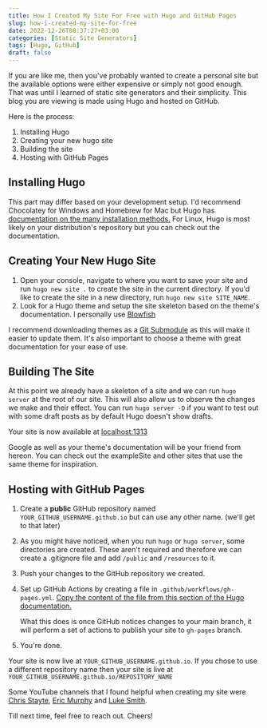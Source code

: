 ```yaml
---
title: How I Created My Site For Free with Hugo and GitHub Pages
slug: how-i-created-my-site-for-free
date: 2022-12-26T08:37:27+03:00
categories: [Static Site Generators]
tags: [Hugo, GitHub]
draft: false
---
```


If you are like me, then you've probably wanted to create a personal site but the available options were either expensive or simply not good enough. That was until I learned of static site generators and their simplicity. This blog you are viewing is made using Hugo and hosted on GitHub. 

<!--more-->

Here is the process:
1. Installing Hugo 
2. Creating your new hugo site
3. Building the site
4. Hosting with GitHub Pages

## Installing Hugo

This part may differ based on your development setup. I'd recommend Chocolatey for Windows and Homebrew for Mac but Hugo has [documentation on the many installation methods.](https://gohugo.io/installation) For Linux, Hugo is most likely on your distribution's repository but you can check out the documentation.

## Creating Your New Hugo Site

1. Open your console, navigate to where you want to save your site and run `hugo new site .` to create the site in the current directory. If you'd like to create the site in a new directory, run `hugo new site SITE_NAME`. 
2. Look for a Hugo theme and setup the site skeleton based on the theme's documentation. I personally use [Blowfish](nunocoracao.github.io/blowfish)

I recommend downloading themes as a [Git Submodule](https://git-scm.com/book/en/v2/Git-Tools-Submodules) as this will make it easier to update them. It's also important to choose a theme with great documentation for your ease of use.

## Building The Site

At this point we already have a skeleton of a site and we can run `hugo server` at the root of our site. This will also allow us to observe the changes we make and their effect. You can run `hugo server -D` if you want to test out with some draft posts as by default Hugo doesn't show drafts.

Your site is now available at [localhost:1313](https://localhost:1313)

Google as well as your theme's documentation will be your friend from hereon. You can check out the exampleSite and other sites that use the same theme for inspiration.

## Hosting with GitHub Pages

1. Create a **public** GitHub repository named `YOUR_GITHUB_USERNAME.github.io` but can use any other name. (we'll get to that later)
2. As you might have noticed, when you run `hugo` or `hugo server`, some directories are created. These aren't required and therefore we can create a .gitignore file and add `/public` and `/resources` to it.
3. Push your changes to the GitHub repository we created.
4. Set up GitHub Actions by creating a file in `.github/workflows/gh-pages.yml`. [Copy the content of the file from this section of the Hugo documentation.](https://gohugo.io/hosting-and-deployment/hosting-on-github/#build-hugo-with-github-action)
 
   What this does is once GitHub notices changes to your main branch,  it will perform a set of actions to publish your site to `gh-pages` branch.
5. You're done.

Your site is now live at `YOUR_GITHUB_USERNAME.github.io`. If you chose to use a different repository name then your site is live at `YOUR_GITHUB_USERNAME.github.io/REPOSITORY_NAME`

Some YouTube channels that I found helpful when creating my site were [Chris Stayte](https://www.youtube.com/@ChrisStayte), [Eric Murphy](https://www.youtube.com/@EricMurphyxyz) and [Luke Smith](https://www.youtube.com/@LukeSmithxyz).

Till next time, feel free to reach out. Cheers!

